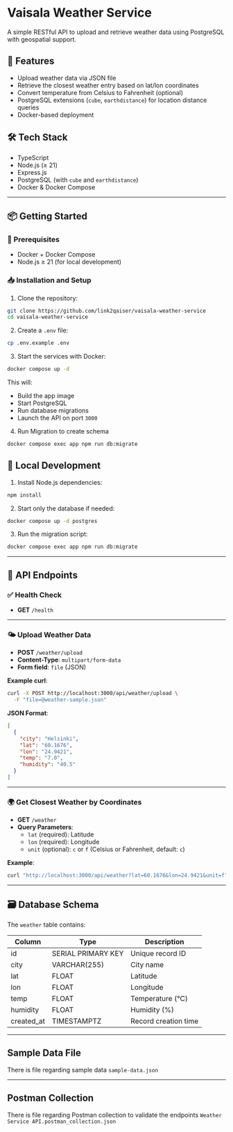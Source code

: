 # Vaisala Weather Service

A simple RESTful API to upload and retrieve weather data using PostgreSQL with geospatial support.

## 🚀 Features

- Upload weather data via JSON file
- Retrieve the closest weather entry based on lat/lon coordinates
- Convert temperature from Celsius to Fahrenheit (optional)
- PostgreSQL extensions (`cube`, `earthdistance`) for location distance queries
- Docker-based deployment

## 🛠 Tech Stack

- TypeScript
- Node.js (≥ 21)
- Express.js
- PostgreSQL (with `cube` and `earthdistance`)
- Docker & Docker Compose

---

## 📦 Getting Started

### 🔧 Prerequisites

- Docker + Docker Compose
- Node.js ≥ 21 (for local development)

### 📥 Installation and Setup

1. Clone the repository:

```bash
git clone https://github.com/link2qaiser/vaisala-weather-service
cd vaisala-weather-service
```

2. Create a `.env` file:

```bash
cp .env.example .env
```

3. Start the services with Docker:

```bash
docker compose up -d
```

This will:
- Build the app image
- Start PostgreSQL
- Run database migrations
- Launch the API on port `3000`

4. Run Migration to create schema

```bash
docker compose exec app npm run db:migrate
```

## 🔧 Local Development

1. Install Node.js dependencies:

```bash
npm install
```

2. Start only the database if needed:

```bash
docker compose up -d postgres
```

3. Run the migration script:

```bash
docker compose exec app npm run db:migrate
```

---

## 📡 API Endpoints

### ✅ Health Check

- **GET** `/health`

---

### 🌤️ Upload Weather Data

- **POST** `/weather/upload`
- **Content-Type**: `multipart/form-data`
- **Form field**: `file` (JSON)

**Example curl**:

```bash
curl -X POST http://localhost:3000/api/weather/upload \
  -F "file=@weather-sample.json"
```

**JSON Format**:

```json
[
  {
    "city": "Helsinki",
    "lat": "60.1676",
    "lon": "24.9421",
    "temp": "7.0",
    "humidity": "40.5"
  }
]
```

---

### 🌍 Get Closest Weather by Coordinates

- **GET** `/weather`
- **Query Parameters**:
  - `lat` (required): Latitude
  - `lon` (required): Longitude
  - `unit` (optional): `c` or `f` (Celsius or Fahrenheit, default: `c`)

**Example**:

```bash
curl "http://localhost:3000/api/weather?lat=60.1676&lon=24.9421&unit=f"
```

---

## 🗃️ Database Schema

The `weather` table contains:

| Column     | Type                  | Description               |
|------------|-----------------------|---------------------------|
| id         | SERIAL PRIMARY KEY    | Unique record ID          |
| city       | VARCHAR(255)          | City name                 |
| lat        | FLOAT                 | Latitude                  |
| lon        | FLOAT                 | Longitude                 |
| temp       | FLOAT                 | Temperature (°C)          |
| humidity   | FLOAT                 | Humidity (%)              |
| created_at | TIMESTAMPTZ           | Record creation time      |

---


## Sample Data File

There is file regarding sample data `sample-data.json`

---


## Postman Collection

There is file regarding Postman collection to validate the endpoints `Weather Service API.postman_collection.json`


